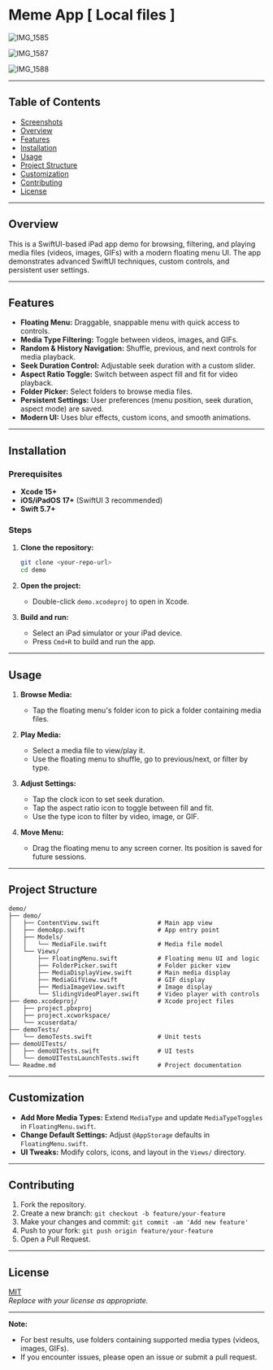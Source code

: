 # Meme App [ Local files ] 

<!--
## Screenshots

_Add screenshots of your app here. For example:_

| Home Screen | Media Player | Floating Menu |
|-------------|-------------|--------------|
| ![Home](screenshots/home.png) | ![Player](screenshots/player.png) | ![Menu](screenshots/menu.png) |
-->

![IMG_1585](https://github.com/user-attachments/assets/906fad56-88bb-43f4-a579-4a3fb8127850)

![IMG_1587](https://github.com/user-attachments/assets/501179aa-f9cc-45f1-a1f0-205216b51889)

![IMG_1588](https://github.com/user-attachments/assets/10270c60-87e2-4ced-bce4-2f03cf9b223b)


---

## Table of Contents

- [Screenshots](#screenshots)
- [Overview](#overview)
- [Features](#features)
- [Installation](#installation)
- [Usage](#usage)
- [Project Structure](#project-structure)
- [Customization](#customization)
- [Contributing](#contributing)
- [License](#license)

---

## Overview

This is a SwiftUI-based iPad app demo for browsing, filtering, and playing media files (videos, images, GIFs) with a modern floating menu UI. The app demonstrates advanced SwiftUI techniques, custom controls, and persistent user settings.

---

## Features

- **Floating Menu:** Draggable, snappable menu with quick access to controls.
- **Media Type Filtering:** Toggle between videos, images, and GIFs.
- **Random & History Navigation:** Shuffle, previous, and next controls for media playback.
- **Seek Duration Control:** Adjustable seek duration with a custom slider.
- **Aspect Ratio Toggle:** Switch between aspect fill and fit for video playback.
- **Folder Picker:** Select folders to browse media files.
- **Persistent Settings:** User preferences (menu position, seek duration, aspect mode) are saved.
- **Modern UI:** Uses blur effects, custom icons, and smooth animations.

---

## Installation

### Prerequisites

- **Xcode 15+**
- **iOS/iPadOS 17+** (SwiftUI 3 recommended)
- **Swift 5.7+**

### Steps

1. **Clone the repository:**

   ```sh
   git clone <your-repo-url>
   cd demo
   ```

2. **Open the project:**

   - Double-click `demo.xcodeproj` to open in Xcode.

3. **Build and run:**
   - Select an iPad simulator or your iPad device.
   - Press `Cmd+R` to build and run the app.

---

## Usage

1. **Browse Media:**

   - Tap the floating menu's folder icon to pick a folder containing media files.

2. **Play Media:**

   - Select a media file to view/play it.
   - Use the floating menu to shuffle, go to previous/next, or filter by type.

3. **Adjust Settings:**

   - Tap the clock icon to set seek duration.
   - Tap the aspect ratio icon to toggle between fill and fit.
   - Use the type icon to filter by video, image, or GIF.

4. **Move Menu:**
   - Drag the floating menu to any screen corner. Its position is saved for future sessions.

---

## Project Structure

```
demo/
├── demo/
│   ├── ContentView.swift                # Main app view
│   ├── demoApp.swift                    # App entry point
│   ├── Models/
│   │   └── MediaFile.swift              # Media file model
│   └── Views/
│       ├── FloatingMenu.swift           # Floating menu UI and logic
│       ├── FolderPicker.swift           # Folder picker view
│       ├── MediaDisplayView.swift       # Main media display
│       ├── MediaGifView.swift           # GIF display
│       ├── MediaImageView.swift         # Image display
│       └── SlidingVideoPlayer.swift     # Video player with controls
├── demo.xcodeproj/                      # Xcode project files
│   ├── project.pbxproj
│   ├── project.xcworkspace/
│   └── xcuserdata/
├── demoTests/
│   └── demoTests.swift                  # Unit tests
├── demoUITests/
│   ├── demoUITests.swift                # UI tests
│   └── demoUITestsLaunchTests.swift
└── Readme.md                            # Project documentation
```

---

## Customization

- **Add More Media Types:** Extend `MediaType` and update `MediaTypeToggles` in `FloatingMenu.swift`.
- **Change Default Settings:** Adjust `@AppStorage` defaults in `FloatingMenu.swift`.
- **UI Tweaks:** Modify colors, icons, and layout in the `Views/` directory.

---

## Contributing

1. Fork the repository.
2. Create a new branch: `git checkout -b feature/your-feature`
3. Make your changes and commit: `git commit -am 'Add new feature'`
4. Push to your fork: `git push origin feature/your-feature`
5. Open a Pull Request.

---

## License

[MIT](LICENSE)  
_Replace with your license as appropriate._

---

**Note:**

- For best results, use folders containing supported media types (videos, images, GIFs).
- If you encounter issues, please open an issue or submit a pull request.
